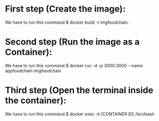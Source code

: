 # First step (Create the image):
We have to run this command $ docker build -t imgfoodchain .

# Second step (Run the image as a Container):
We have to run this command $ docker run -d -p 3000:3000 --name appfoodchain imgfoodchain

# Third step (Open the terminal inside the container):
We have to run this command $ docker exec -it [CONTAINER ID] /bin/bash
